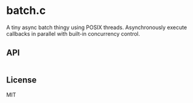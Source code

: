 
# batch.c

  A tiny async batch thingy using POSIX threads.  Asynchronously execute callbacks in parallel with built-in concurrency control.

## API

```c
```

## License

  MIT
